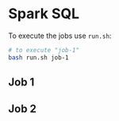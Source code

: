# Spark SQL

To execute the jobs use `run.sh`:
```sh
# to execute "job-1"
bash run.sh job-1
```

## Job 1
## Job 2